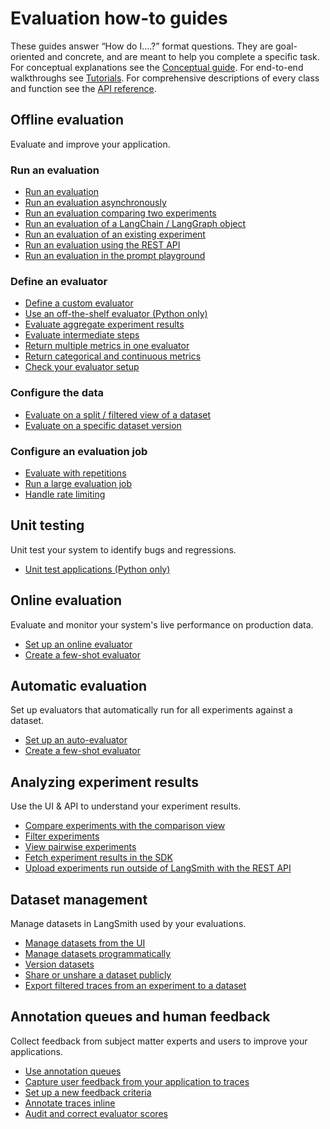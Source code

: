 # Evaluation how-to guides

These guides answer “How do I….?” format questions. 
They are goal-oriented and concrete, and are meant to help you complete a specific task. 
For conceptual explanations see the [Conceptual guide](./concepts). 
For end-to-end walkthroughs see [Tutorials](./tutorials). 
For comprehensive descriptions of every class and function see the [API reference](https://langsmith-sdk.readthedocs.io/en/latest/evaluation.html).

## Offline evaluation

Evaluate and improve your application.

### Run an evaluation
- [Run an evaluation](./how_to_guides/evaluation/evaluate_llm_application)
- [Run an evaluation asynchronously](./how_to_guides/evaluation/async)
- [Run an evaluation comparing two experiments](./how_to_guides/evaluation/evaluate_pairwise)
- [Run an evaluation of a LangChain / LangGraph object](./how_to_guides/evaluation/langchain_runnable)
- [Run an evaluation of an existing experiment](./how_to_guides/evaluation/evaluate_existing_experiment)
- [Run an evaluation using the REST API](./how_to_guides/evaluation/run_evals_api_only)
- [Run an evaluation in the prompt playground](./how_to_guides/evaluation/run_evaluation_from_prompt_playground)

### Define an evaluator
- [Define a custom evaluator](./how_to_guides/evaluation/custom_evaluator)
- [Use an off-the-shelf evaluator (Python only)](./how_to_guides/evaluation/use_langchain_off_the_shelf_evaluators)
- [Evaluate aggregate experiment results](./how_to_guides/evaluation/summary)
- [Evaluate intermediate steps](./how_to_guides/evaluation/evaluate_on_intermediate_steps)
- [Return multiple metrics in one evaluator](./how_to_guides/evaluation/multiple_scores)
- [Return categorical and continuous metrics](./how_to_guides/evaluation/metric_type)
- [Check your evaluator setup](./how_to_guides/evaluation/check_evaluator)

### Configure the data
- [Evaluate on a split / filtered view of a dataset](./how_to_guides/evaluation/dataset_subset)
- [Evaluate on a specific dataset version](./how_to_guides/evaluation/dataset_version)

### Configure an evaluation job
- [Evaluate with repetitions](./how_to_guides/evaluation/repetition)
- [Run a large evaluation job](./how_to_guides/evaluation/large_job)
- [Handle rate limiting](./how_to_guides/evaluation/rate_limiting)

## Unit testing

Unit test your system to identify bugs and regressions.

- [Unit test applications (Python only)](./how_to_guides/evaluation/unit_testing)

## Online evaluation

Evaluate and monitor your system's live performance on production data.

- [Set up an online evaluator](../../observability/how_to_guides/monitoring/online_evaluations)
- [Create a few-shot evaluator](./how_to_guides/evaluation/create_few_shot_evaluators)

## Automatic evaluation

Set up evaluators that automatically run for all experiments against a dataset.

- [Set up an auto-evaluator](./how_to_guides/evaluation/bind_evaluator_to_dataset)
- [Create a few-shot evaluator](./how_to_guides/evaluation/create_few_shot_evaluators)

## Analyzing experiment results

Use the UI & API to understand your experiment results.

- [Compare experiments with the comparison view](./how_to_guides/evaluation/compare_experiment_results)
- [Filter experiments](./how_to_guides/evaluation/filter_experiments_ui)
- [View pairwise experiments](./how_to_guides/evaluation/evaluate_pairwise#view-pairwise-experiments)
- [Fetch experiment results in the SDK](./how_to_guides/evaluation/fetch_perf_metrics_experiment)
- [Upload experiments run outside of LangSmith with the REST API](./how_to_guides/evaluation/upload_existing_experiments)

## Dataset management

Manage datasets in LangSmith used by your evaluations.

- [Manage datasets from the UI](./how_to_guides/datasets/manage_datasets_in_application)
- [Manage datasets programmatically](./how_to_guides/datasets/manage_datasets_programmatically)
- [Version datasets](./how_to_guides/datasets/version_datasets)
- [Share or unshare a dataset publicly](./how_to_guides/datasets/share_dataset)
- [Export filtered traces from an experiment to a dataset](./how_to_guides/datasets/export_filtered_traces_to_dataset)

## Annotation queues and human feedback

Collect feedback from subject matter experts and users to improve your applications.

- [Use annotation queues](./how_to_guides/human_feedback/annotation_queues)
- [Capture user feedback from your application to traces](./how_to_guides/human_feedback/attach_user_feedback)
- [Set up a new feedback criteria](./how_to_guides/human_feedback/set_up_feedback_criteria)
- [Annotate traces inline](./how_to_guides/human_feedback/annotate_traces_inline)
- [Audit and correct evaluator scores](./how_to_guides/evaluation/audit_evaluator_scores)
